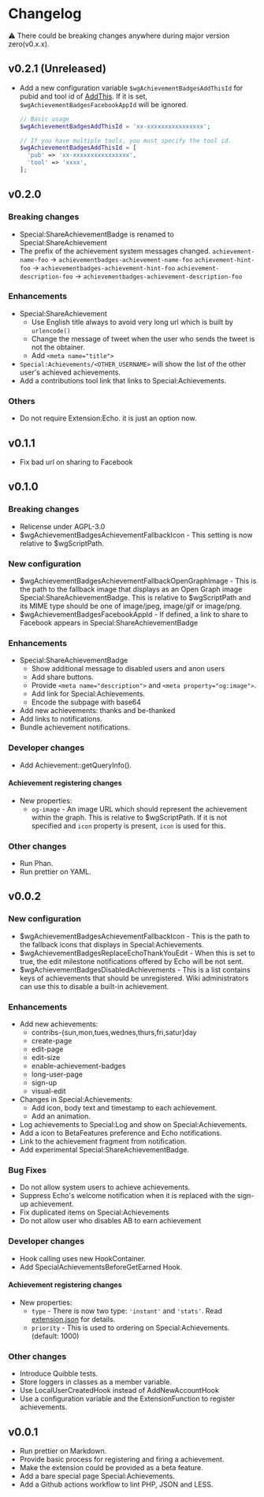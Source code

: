 # Changelog

:warning: There could be breaking changes anywhere during major version zero(v0.x.x).

## v0.2.1 (Unreleased)

- Add a new configuration variable `$wgAchievementBadgesAddThisId` for pubid and tool id of [AddThis](https://www.addthis.com/). If it is set, `$wgAchievementBadgesFacebookAppId` will be ignored.

  ```php
  // Basic usage
  $wgAchievementBadgesAddThisId = 'xx-xxxxxxxxxxxxxxxx';

  // If you have multiple tools, you must specify the tool id.
  $wgAchievementBadgesAddThisId = [
    'pub' => 'xx-xxxxxxxxxxxxxxxx',
    'tool' => 'xxxx',
  ];
  ```

## v0.2.0

### Breaking changes

- Special:ShareAchievementBadge is renamed to Special:ShareAchievement
- The prefix of the achievement system messages changed.
  `achievement-name-foo` &rarr; `achievementbadges-achievement-name-foo`
  `achievement-hint-foo` &rarr; `achievementbadges-achievement-hint-foo`
  `achievement-description-foo` &rarr; `achievementbadges-achievement-description-foo`

### Enhancements

- Special:ShareAchievement
  - Use English title always to avoid very long url which is built by `urlencode()`
  - Change the message of tweet when the user who sends the tweet is not the obtainer.
  - Add `<meta name="title">`
- `Special:Achievements/<OTHER_USERNAME>` will show the list of the other user's achieved achievements.
- Add a contributions tool link that links to Special:Achievements.

### Others

- Do not require Extension:Echo. it is just an option now.

## v0.1.1

- Fix bad url on sharing to Facebook

## v0.1.0

### Breaking changes

- Relicense under AGPL-3.0
- $wgAchievementBadgesAchievementFallbackIcon - This setting is now relative to $wgScriptPath.

### New configuration

- $wgAchievementBadgesAchievementFallbackOpenGraphImage - This is the path to the fallback image that displays as an Open Graph image Special:ShareAchievementBadge. This is relative to $wgScriptPath and its MIME type should be one of image/jpeg, image/gif or image/png.
- $wgAchievementBadgesFacebookAppId - If defined, a link to share to Facebook appears in Special:ShareAchievementBadge

### Enhancements

- Special:ShareAchievementBadge
  - Show additional message to disabled users and anon users
  - Add share buttons.
  - Provide `<meta name="description">` and `<meta property="og:image">`.
  - Add link for Special:Achievements.
  - Encode the subpage with base64
- Add new achievements: thanks and be-thanked
- Add links to notifications.
- Bundle achievement notifications.

### Developer changes

- Add Achievement::getQueryInfo().

#### Achievement registering changes

- New properties:
  - `og-image` - An image URL which should represent the achievement within the graph. This is relative to $wgScriptPath. If it is not specified and `icon` property is present, `icon` is used for this.

### Other changes

- Run Phan.
- Run prettier on YAML.

## v0.0.2

### New configuration

- $wgAchievementBadgesAchievementFallbackIcon - This is the path to the fallback icons that displays in Special:Achievements.
- $wgAchievementBadgesReplaceEchoThankYouEdit - When this is set to true, the edit milestone notifications offered by Echo will be not sent.
- $wgAchievementBadgesDisabledAchievements - This is a list contains keys of achievements that should be unregistered. Wiki administrators can use this to disable a built-in achievement.

### Enhancements

- Add new achievements:
  - contribs-{sun,mon,tues,wednes,thurs,fri,satur}day
  - create-page
  - edit-page
  - edit-size
  - enable-achievement-badges
  - long-user-page
  - sign-up
  - visual-edit
- Changes in Special:Achievements:
  - Add icon, body text and timestamp to each achievement.
  - Add an animation.
- Log achievements to Special:Log and show on Special:Achievements.
- Add a icon to BetaFeatures preference and Echo notifications.
- Link to the achievement fragment from notification.
- Add experimental Special:ShareAchievementBadge.

### Bug Fixes

- Do not allow system users to achieve achievements.
- Suppress Echo's welcome notification when it is replaced with the sign-up achievement.
- Fix duplicated items on Special:Achievements
- Do not allow user who disables AB to earn achievement

### Developer changes

- Hook calling uses new HookContainer.
- Add SpecialAchievementsBeforeGetEarned Hook.

#### Achievement registering changes

- New properties:
  - `type` - There is now two type: `'instant'` and `'stats'`. Read [extension.json](extension.json) for details.
  - `priority` - This is used to ordering on Special:Achievements. (default: 1000)

### Other changes

- Introduce Quibble tests.
- Store loggers in classes as a member variable.
- Use LocalUserCreatedHook instead of AddNewAccountHook
- Use a configuration variable and the ExtensionFunction to register achievements.

## v0.0.1

- Run prettier on Markdown.
- Provide basic process for registering and firing a achievement.
- Make the extension could be provided as a beta feature.
- Add a bare special page Special:Achievements.
- Add a Github actions workflow to lint PHP, JSON and LESS.
